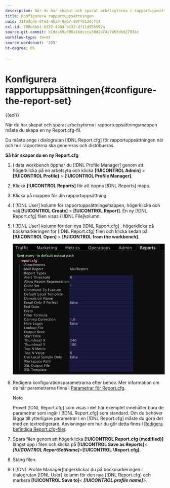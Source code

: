```yaml
---
description: När du har skapat och sparat arbetsytorna i rapportuppsättningsmappen måste du skapa en ny Report.cfg-fil.
title: Konfigurera rapportuppsättningen
uuid: 21f8dcde-8fe1-4ba0-9eb7-39ff812dcf14
exl-id: 780e6bb1-b332-4984-b132-df11d95b592a
source-git-commit: b1dda69a606a16dccca30d2a74c7e63dbd27936c
workflow-type: tm+mt
source-wordcount: '223'
ht-degree: 0%

---
```


# Konfigurera rapportuppsättningen{#configure-the-report-set}

{{eol}}

När du har skapat och sparat arbetsytorna i rapportuppsättningsmappen måste du skapa en ny Report.cfg-fil.

Du måste ange i dialogrutan [!DNL Report.cfg] för rapportuppsättningen när och hur rapporterna ska genereras och distribueras.

**Så här skapar du en ny Report.cfg**

1. I data workbench öppnar du [!DNL Profile Manager] genom att högerklicka på en arbetsyta och klicka **[!UICONTROL Admin]** > **[!UICONTROL Profile]** > **[!UICONTROL Profile Manager]**.
1. Klicka **[!UICONTROL Reports]** för att öppna [!DNL Reports] mapp.
1. Klicka på mappen för din rapportuppsättning.
1. I [!DNL User] kolumn för rapportuppsättningsmappen, högerklicka och välj **[!UICONTROL Create]** > **[!UICONTROL Report]**. En ny [!DNL Report.cfg] filen visas i [!DNL File]kolumn.
1. I [!DNL User] kolumn för den nya [!DNL Report.cfg] , högerklicka på bockmarkeringen för [!DNL Report.cfg] filen och klicka sedan på **[!UICONTROL Open]** > **[!UICONTROL from the workbench]**.

   ![Steginformation](assets/cfg_reportcfg.png)

1. Redigera konfigurationsparametrarna efter behov. Mer information om de här parametrarna finns i [Parametrar för Report.cfg](../../../../../home/c-rpt-oview/c-rpt-param-ref/c-rpt-param.md#concept-838e59d72d3f4cb29ee15f5c7eb0ceff).

   >[!NOTE]
   >
   >Provet [!DNL Report.cfg] som visas i det här exemplet innehåller bara de parametrar som ingår i [!DNL Report.cfg] som standard. Om du behöver lägga till ytterligare parametrar i en [!DNL Report.cfg] måste du göra det med en textredigerare. Anvisningar om hur du gör detta finns i [Redigera befintliga Report.cfg-filer](../../../../../home/c-rpt-oview/c-work-rpt-sets/c-edit-ex-rpt-files/c-edit-ex-rpt-files.md#concept-96fd57159f454defa09bd18655a12887).

1. Spara filen genom att högerklicka **[!UICONTROL Report.cfg (modified)]** längst upp i filen och klicka på **[!UICONTROL Save as Reports\]***&lt; **[!UICONTROL ReportSetName]**>***[!UICONTROL \Report.cfg]**.
1. Stäng filen.
1. I [!DNL Profile Manager]högerklickar du på bockmarkeringen i dialogrutan [!DNL User] kolumn för den nya [!DNL Report.cfg] och markera **[!UICONTROL Save to]***&lt; **[!UICONTROL profile name]**>*.

